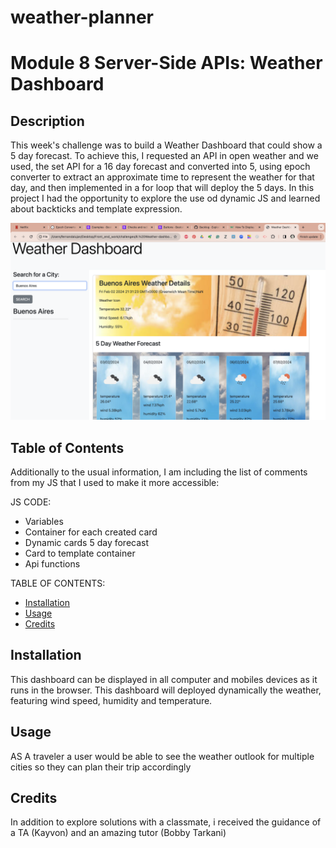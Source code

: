 # weather-planner
# Module 8 Server-Side APIs: Weather Dashboard

## Description 

This week's challenge was to build a Weather Dashboard that could show a 5 day forecast.
To achieve this, I requested an API in open weather and we used, the set API for a 16 day forecast and converted into 5, using epoch converter to extract an approximate time to represent the weather for that day, and then implemented in a for loop that will deploy the 5 days.
In this project I had the opportunity to explore the use od dynamic JS and learned about backticks and template expression.

![alt.text](assets/images/Screenshot%202024-02-02%20at%2021.31.40.png)
## Table of Contents 

Additionally to the usual information, I am including the list of comments from my JS that I used to make it more accessible:

JS CODE:
* Variables
* Container for each created card
* Dynamic cards 5 day forecast
* Card to template container
* Api functions

TABLE OF CONTENTS:
* [Installation](#installation)
* [Usage](#usage)
* [Credits](#credits)

## Installation

This dashboard can be displayed in all computer and mobiles devices as it runs in the browser. This dashboard will deployed dynamically the weather, featuring wind speed, humidity and temperature.

## Usage 
AS A traveler a user would be able to see the weather outlook for multiple cities so they can plan their trip accordingly

## Credits

In addition to explore solutions with a classmate, i received the guidance of a TA (Kayvon) and an amazing tutor (Bobby Tarkani)


